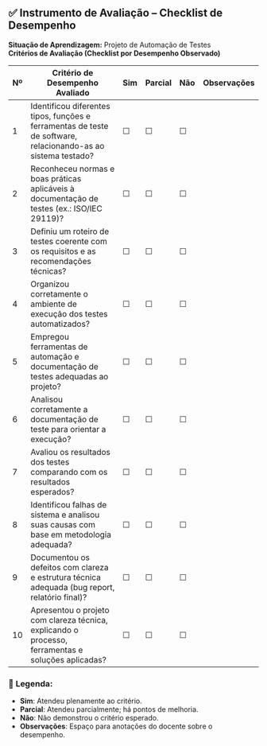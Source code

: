 
## ✅ **Instrumento de Avaliação – Checklist de Desempenho**
**Situação de Aprendizagem:** Projeto de Automação de Testes  
**Critérios de Avaliação (Checklist por Desempenho Observado)**

| Nº | Critério de Desempenho Avaliado | Sim | Parcial | Não | Observações |
|----|----------------------------------|-----|---------|-----|-------------|
| 1 | Identificou diferentes tipos, funções e ferramentas de teste de software, relacionando-as ao sistema testado? | ☐ | ☐ | ☐ |  |
| 2 | Reconheceu normas e boas práticas aplicáveis à documentação de testes (ex.: ISO/IEC 29119)? | ☐ | ☐ | ☐ |  |
| 3 | Definiu um roteiro de testes coerente com os requisitos e as recomendações técnicas? | ☐ | ☐ | ☐ |  |
| 4 | Organizou corretamente o ambiente de execução dos testes automatizados? | ☐ | ☐ | ☐ |  |
| 5 | Empregou ferramentas de automação e documentação de testes adequadas ao projeto? | ☐ | ☐ | ☐ |  |
| 6 | Analisou corretamente a documentação de teste para orientar a execução? | ☐ | ☐ | ☐ |  |
| 7 | Avaliou os resultados dos testes comparando com os resultados esperados? | ☐ | ☐ | ☐ |  |
| 8 | Identificou falhas de sistema e analisou suas causas com base em metodologia adequada? | ☐ | ☐ | ☐ |  |
| 9 | Documentou os defeitos com clareza e estrutura técnica adequada (bug report, relatório final)? | ☐ | ☐ | ☐ |  |
| 10 | Apresentou o projeto com clareza técnica, explicando o processo, ferramentas e soluções aplicadas? | ☐ | ☐ | ☐ |  |



### 🔎 **Legenda**:
- **Sim**: Atendeu plenamente ao critério.  
- **Parcial**: Atendeu parcialmente; há pontos de melhoria.  
- **Não**: Não demonstrou o critério esperado.  
- **Observações**: Espaço para anotações do docente sobre o desempenho.

